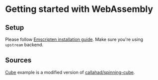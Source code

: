 # Getting started with WebAssembly

## Setup
Please follow [Emscripten installation guide](https://emscripten.org/docs/getting_started/downloads.html). Make sure you're using `upstream` backend.

## Sources
[Cube](./cube/Cube.c) example is a modified version of [callahad/spinning-cube](https://github.com/callahad/spinning-cube).
